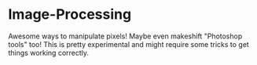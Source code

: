 # Image-Processing
Awesome ways to manipulate pixels! Maybe even makeshift "Photoshop tools" too!
This is pretty experimental and might require some tricks to get things working correctly.
